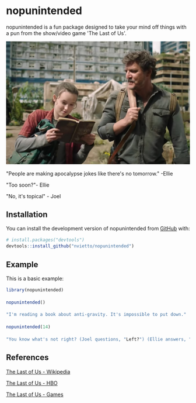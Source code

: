 
# nopunintended

<!-- badges: start -->
<!-- badges: end -->

nopunintended is a fun package designed to take your mind off things with a pun from the show/video game 'The Last of Us'. 

<img src="image.png" alt="Image" width="600">

"People are making apocalypse jokes like there's no tomorrow." -Ellie  

"Too soon?"- Ellie   

"No, it's topical" - Joel 

## Installation

You can install the development version of nopunintended from [GitHub](https://github.com/) with:

``` r
# install.packages("devtools")
devtools::install_github("nvietto/nopunintended")
```

## Example

This is a basic example:

``` r
library(nopunintended)

nopunintended()

"I'm reading a book about anti-gravity. It's impossible to put down."

nopunintended(14)

"You know what's not right? (Joel questions, "Left?") (Ellie answers, "Yeah.")"

```

## References 

[The Last of Us - Wikipedia](https://en.wikipedia.org/wiki/The_Last_of_Us)

[The Last of Us - HBO](https://www.hbo.com/the-last-of-us)

[The Last of Us - Games](https://www.playstation.com/en-us/games/the-last-of-us-part-i/)

